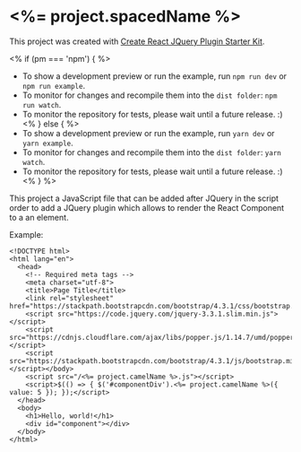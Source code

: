# <%= project.spacedName %>

This project was created with [Create React JQuery Plugin Starter Kit][1].

<% if (pm === 'npm') { %>
* To show a development preview or run the example, run `npm run dev` or `npm run example`.
* To monitor for changes and recompile them into the `dist folder`: `npm run watch`.
* To monitor the repository for tests, please wait until a future release. :)
<% } else { %>
* To show a development preview or run the example, run `yarn dev` or `yarn example`.
* To monitor for changes and recompile them into the `dist folder`: `yarn watch`.
* To monitor the repository for tests, please wait until a future release. :)
<% } %>

This project a JavaScript file that can be added after JQuery in the script
order to add a JQuery plugin which allows to render the React Component to a
an element.

Example:
```
<!DOCTYPE html>
<html lang="en">
  <head>
    <!-- Required meta tags -->
    <meta charset="utf-8">
    <title>Page Title</title>
    <link rel="stylesheet" href="https://stackpath.bootstrapcdn.com/bootstrap/4.3.1/css/bootstrap.min.css">
    <script src="https://code.jquery.com/jquery-3.3.1.slim.min.js"></script>
    <script src="https://cdnjs.cloudflare.com/ajax/libs/popper.js/1.14.7/umd/popper.min.js"></script>
    <script src="https://stackpath.bootstrapcdn.com/bootstrap/4.3.1/js/bootstrap.min.js"></script></body>
    <script src="/<%= project.camelName %>.js"></script>
    <script>$(() => { $('#componentDiv').<%= project.camelName %>({ value: 5 }); });</script>
  </head>
  <body>
    <h1>Hello, world!</h1>
    <div id="component"></div>
  </body>
</html>
```

[1]: https://github.com/alexanderankin/create-react-jquery-plugin
